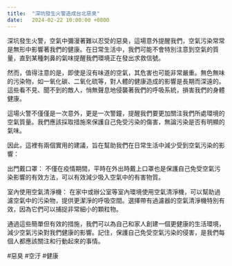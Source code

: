 ```yaml
---
title:  "深坑發生火警造成台北惡臭"
date:   2024-02-22 10:00:00 +0800
---
```


深坑發生火警，空氣中彌漫著難以忍受的惡臭，這場意外提醒我們，空氣污染常常是無形中影響著我們的健康。在日常生活中，我們可能不會特別注意到空氣的質量，直到某種刺鼻的氣味提醒我們環境正在發出求救信號。

然而，值得注意的是，即使是沒有味道的空氣，其危害也可能非常嚴重。無色無味的污染物，如一氧化碳、二氧化硫等，對人體的健康造成的影響是長期而深遠的。這些看不見、聞不到的敵人，悄無聲息地侵襲著我們的呼吸系統，損害我們的身體健康。

這場火警不僅僅是一次意外，更是一次警鐘，提醒我們要更加關注我們所處環境的空氣質量。我們應該採取措施來保護自己免受污染的傷害，無論污染是否有明顯的氣味。

因此，這裡有兩個實用的建議，旨在幫助我們在日常生活中減少受到空氣污染的影響：

出門戴口罩： 不僅在疫情期間，平時在外出時戴上口罩也是保護自己免受空氣污染影響的有效方法，可以有效減少吸入空氣中的有害物質。

室內使用空氣清淨機： 在家中或辦公室等室內環境使用空氣清淨機，可以幫助過濾空氣中的污染物，提供更潔淨的呼吸空間。選擇帶有過濾器的空氣清淨機特別有效，因為它們可以捕捉非常細小的顆粒物。

通過這些簡單但有效的措施，我們可以為自己和家人創建一個更健康的生活環境，減少空氣污染對我們健康的影響。記住，保護自己免受空氣污染的侵害，是我們每個人都應該關注和行動起來的事情。

#惡臭 #空汙 #健康